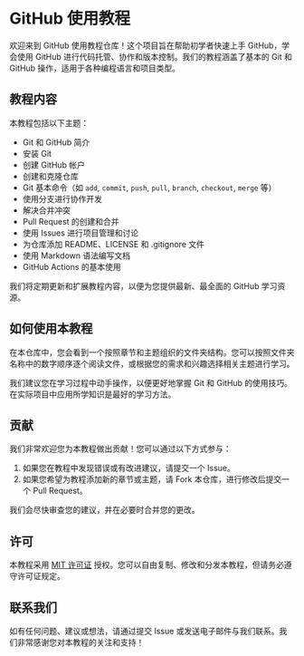 # GitHub 使用教程

欢迎来到 GitHub 使用教程仓库！这个项目旨在帮助初学者快速上手 GitHub，学会使用 GitHub 进行代码托管、协作和版本控制。我们的教程涵盖了基本的 Git 和 GitHub 操作，适用于各种编程语言和项目类型。

## 教程内容

本教程包括以下主题：

- Git 和 GitHub 简介
- 安装 Git
- 创建 GitHub 帐户
- 创建和克隆仓库
- Git 基本命令（如 `add`, `commit`, `push`, `pull`, `branch`, `checkout`, `merge` 等）
- 使用分支进行协作开发
- 解决合并冲突
- Pull Request 的创建和合并
- 使用 Issues 进行项目管理和讨论
- 为仓库添加 README、LICENSE 和 .gitignore 文件
- 使用 Markdown 语法编写文档
- GitHub Actions 的基本使用

我们将定期更新和扩展教程内容，以便为您提供最新、最全面的 GitHub 学习资源。

## 如何使用本教程

在本仓库中，您会看到一个按照章节和主题组织的文件夹结构。您可以按照文件夹名称中的数字顺序逐个阅读文件，或根据您的需求和兴趣选择相关主题进行学习。

我们建议您在学习过程中动手操作，以便更好地掌握 Git 和 GitHub 的使用技巧。在实际项目中应用所学知识是最好的学习方法。

## 贡献

我们非常欢迎您为本教程做出贡献！您可以通过以下方式参与：

1. 如果您在教程中发现错误或有改进建议，请提交一个 Issue。
2. 如果您希望为教程添加新的章节或主题，请 Fork 本仓库，进行修改后提交一个 Pull Request。

我们会尽快审查您的建议，并在必要时合并您的更改。

## 许可

本教程采用 [MIT 许可证](https://chat.openai.com/c/LICENSE) 授权。您可以自由复制、修改和分发本教程，但请务必遵守许可证规定。

## 联系我们

如有任何问题、建议或想法，请通过提交 Issue 或发送电子邮件与我们联系。我们非常感谢您对本教程的关注和支持！
